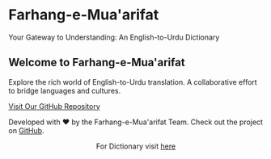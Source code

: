 # Farhang-e-Mua'arifat 


<body>
    <p>Your Gateway to Understanding: An English-to-Urdu Dictionary</p>

  <main>
    <h2>Welcome to Farhang-e-Mua'arifat</h2>
    <p>
      Explore the rich world of English-to-Urdu translation. 
      A collaborative effort to bridge languages and cultures.
    </p>
    <a href="https://github.com/your-username/Farhang-e-Mua-arifat" class="cta-button">
      Visit Our GitHub Repository
    </a>
  </main>
  <footer>
    <p>
      Developed with ❤️ by the Farhang-e-Mua'arifat Team. 
      Check out the project on <a href="https://github.com/your-username/Farhang-e-Mua-arifat">GitHub</a>.
    </p>

      
<p align="center">For Dictionary visit <a href="https://novicewriter2003.github.io/Farhang-e-Mua-arifat/CoPilot.html">here</a></p>
  </footer>
</body>
